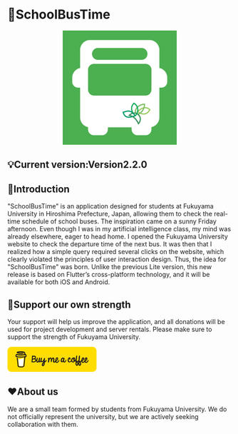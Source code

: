 # 🚌SchoolBusTime

<div align="center"><a href="https://github.com/JamesXiaoMo/SchoolBusTime_Flutter"><img src="assets/app_logo.png" height="256" border="0"></a></div>

## 💡Current version:Version2.2.0

## 📖Introduction
"SchoolBusTime" is an application designed for students at Fukuyama University in Hiroshima Prefecture, Japan, allowing them to check the real-time schedule of school buses. The inspiration came on a sunny Friday afternoon. Even though I was in my artificial intelligence class, my mind was already elsewhere, eager to head home. I opened the Fukuyama University website to check the departure time of the next bus. It was then that I realized how a simple query required several clicks on the website, which clearly violated the principles of user interaction design. Thus, the idea for "SchoolBusTime" was born. Unlike the previous Lite version, this new release is based on Flutter’s cross-platform technology, and it will be available for both iOS and Android.

## 💪Support our own strength
Your support will help us improve the application, and all donations will be used for project development and server rentals. Please make sure to support the strength of Fukuyama University.

<a href="https://buymeacoffee.com/wuyungang" target="_blank">
<img src="/docs/yellow-button.png" alt="Buy me a coffee." width="200" />
</a>


## ❤️About us
We are a small team formed by students from Fukuyama University. We do not officially represent the university, but we are actively seeking collaboration with them.